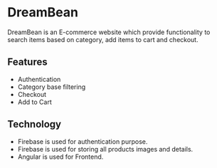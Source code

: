 # DreamBean

DreamBean is an E-commerce website which provide functionality to search items based on category, add items to cart and checkout.

## Features

- Authentication
- Category base filtering
- Checkout
- Add to Cart

## Technology

- Firebase is used for authentication purpose.
- Firebase is used for storing all products images and details.
- Angular is used for Frontend.
